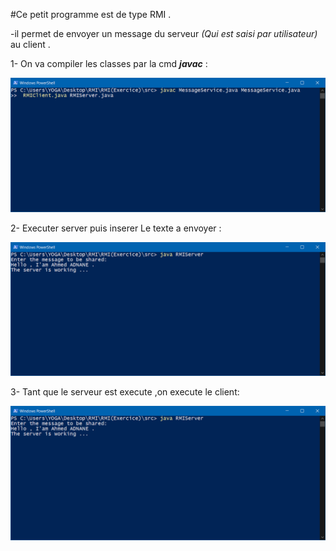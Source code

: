 #Ce petit programme est de type RMI .

-il permet de envoyer un message du serveur *(Qui est saisi par utilisateur)* au client . 

1- On va compiler les classes par la cmd ***javac*** :


![Image de l'execution de la commande **JAVAC** .](Images/Capture.PNG)


2- Executer server puis inserer Le texte a envoyer :

![Mettre le message au client .](Images/Capture2.PNG)

3- Tant que le serveur est execute ,on execute le client:

![Recevoir le message par le client .](Images/Capture2.PNG)

